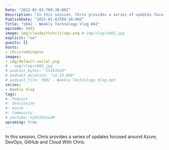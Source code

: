 ```yaml
---
Date: "2022-01-02-T09:30:00Z"
Description: "In this session, Chris provides a series of updates focused around Azure, DevOps, GitHub and Cloud With Chris."
PublishDate: "2022-01-02T09:30:00Z"
Title: "V042 - Weekly Technology Vlog #42"
episode: V042
image: img/cloudwithchrislogo.png # img/vlog/v002.jpg
explicit: "no"
guests: []
hosts:
- chrisreddington
images:
- img/default-social.png
# - img/vlog/v002.jpg
# podcast_bytes: "15103520"
# podcast_duration: "14:19.000"
# podcast_file: V002 - Weekly Technology Vlog.mp3
series:
- Weekly Vlog
tags:
#- Podcast
#- Sessionize
#- Azure
#- Community
# youtube: VyQI5SOsw3M
upcoming: true
---
```

In this session, Chris provides a series of updates focused around Azure, DevOps, GitHub and Cloud With Chris.
